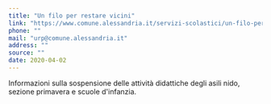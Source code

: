 ```yaml
---
title: "Un filo per restare vicini"
link: "https://www.comune.alessandria.it/servizi-scolastici/un-filo-per-restare-vicini-anche-se-lontani"
phone: ""
mail: "urp@comune.alessandria.it"
address: ""
source: ""
date: 2020-04-02
---
```


Informazioni sulla sospensione delle attività didattiche degli asili nido, sezione primavera e scuole d'infanzia.
